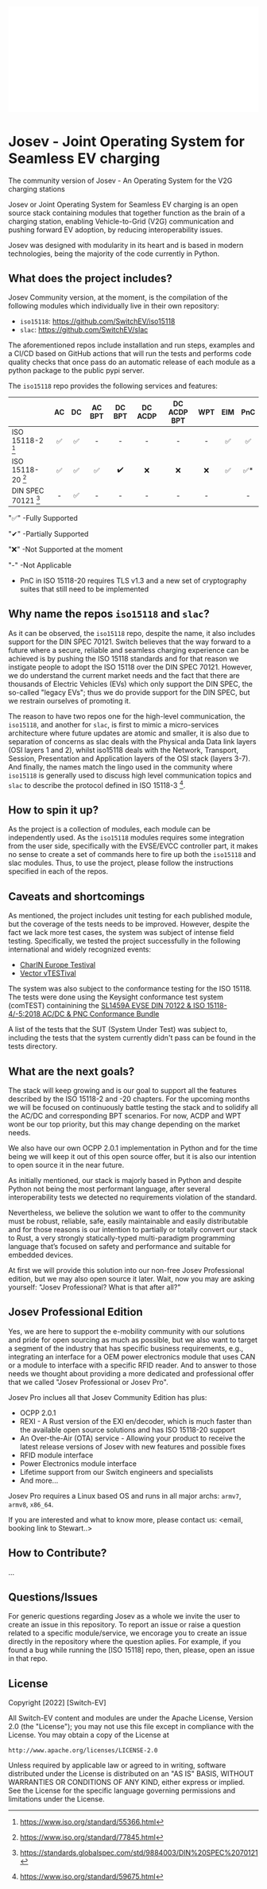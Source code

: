 ![Switch Logo](docs/switch_white_logo.svg)

# Josev - Joint Operating System for Seamless EV charging

The community version of Josev - An Operating System for the V2G charging stations

Josev or Joint Operating System for Seamless EV charging is an open source stack containing modules that together
function as the brain of a charging station, enabling Vehicle-to-Grid (V2G) communication and pushing forward EV
adoption, by reducing interoperability issues.

Josev was designed with modularity in its heart and is based in modern technologies, being the majority of the code
currently in Python.



## What does the project includes?

Josev Community version, at the moment, is the compilation of the following modules which individually live in their
own repository:

* `iso15118`: https://github.com/SwitchEV/iso15118
* `slac`: https://github.com/SwitchEV/slac

The aforementioned repos include installation and run steps, examples and a CI/CD based on GitHub actions that will
run the tests and performs code quality checks that once pass do an automatic release of each module as a python package
 to the public pypi server.



The `iso15118` repo provides the following services and features:

|                      	| AC 	| DC 	| AC BPT 	| DC BPT 	| DC ACDP 	| DC ACDP BPT 	| WPT 	| EIM 	| PnC 	|
|----------------------	|:--:	|:--:	|:------:	|:------:	|:-------:	|:-----------:	|:---:	|:---:	|:---:	|
| ISO 15118-2     [^1] 	|  ✅ 	|  ✅ 	|    -   	|    -   	|    -    	|      -      	|  -  	|  ✅  	|  ✅  	|
| ISO 15118-20    [^2] 	|  ✅ 	|  ✅ 	|    ✅   	|    ✔️   	|    ❌    	|      ❌      	|  ❌  	|  ✅  	|  ✅* 	|
| DIN SPEC 70121  [^4] 	|  - 	|  ✅ 	|    -   	|    -   	|    -    	|      -      	|  -  	|     	|  -  	|

"✅" -Fully Supported

"✔"  -Partially Supported

"❌" -Not Supported at the moment

"-"  -Not Applicable

* PnC in ISO 15118-20 requires TLS v1.3 and a new set of cryptography suites that still need to be implemented



## Why name the repos `iso15118` and `slac`?

As it can be observed, the `iso15118` repo, despite the name, it also includes support for the DIN SPEC 70121.
Switch believes that the way forward to a future where a secure, reliable and seamless charging experience can be
achieved is by pushing the ISO 15118 standards and for that reason we instigate people to adopt the ISO 15118 over
the DIN SPEC 70121. However, we do understand the current market needs and the fact that there are thousands of
Electric Vehicles (EVs) which only support the DIN SPEC, the so-called "legacy EVs"; thus we do provide support for
the DIN SPEC, but we restrain ourselves of promoting it.

The reason to have two repos one for the high-level communication, the `iso15118`, and another for `slac`, is first to
mimic a micro-services architecture where future updates are atomic and smaller, it is also due to separation of
concerns as slac deals with the Physical anda Data link layers (OSI layers 1 and 2), whilst iso15118 deals with the
Network, Transport, Session, Presentation and Application layers of the OSI stack (layers 3-7). And finally, the names
match the lingo used in the community where `iso15118` is generally used to discuss high level communication topics and
`slac` to describe the protocol defined in ISO 15118-3 [^3].



## How to spin it up?

As the project is a collection of modules, each module can be independently used. As the `iso15118` modules requires
some integration from the user side, specifically with the EVSE/EVCC controller part, it makes no sense to create a
set of commands here to fire up both the `iso15118` and slac modules.
Thus, to use the project, please follow the instructions specified in each of the repos.
 


## Caveats and shortcomings

As mentioned, the project includes unit testing for each published module, but the coverage of the tests needs to be
improved.
However, despite the fact we lack more test cases, the system was subject of intense field testing. Specifically,
we tested the project successfully in the following international and widely recognized events:

* [CharIN Europe Testival](https://www.charin.global/events/testival-europe/) 
* [Vector vTESTival](https://www.vector.com/de/de/events/global-de-en/2022/vector-e-mobility-symposium-2022/#c284443) 

The system was also subject to the conformance testing for the ISO 15118. 
The tests were done using the Keysight conformance test system (comTEST) containining the [SL1459A EVSE DIN 70122 & ISO 15118-4/-5:2018 AC/DC & PNC Conformance Bundle](https://www.keysight.com/gb/en/assets/3120-1491/data-sheets/SL14XXA-Scienlab-Test-Case-Library-TTCN-3.pdf)

A list of the tests that the SUT (System Under Test) was subject to, including the tests that the system currently
didn't pass can be found in the tests directory.


## What are the next goals?

The stack will keep growing and is our goal to support all the features described by the ISO 15118-2 and -20 chapters.
For the upcoming months we will be focused on continuously battle testing the stack and to solidify all the AC/DC and
corresponding BPT scenarios.
For now, ACDP and WPT wont be our top priority, but this may change depending on the market needs.

We also have our own OCPP 2.0.1 implementation in Python and for the time being we will keep it out of this open source
offer, but it is also our intention to open source it in the near future.

As initially mentioned, our stack is majorly based in Python and despite Python not being the most performant language,
after several interoperability tests we detected no requirements violation of the standard.

Nevertheless, we believe the solution we want to offer to the community must be robust, reliable, safe,
easily maintainable and easily distributable and for those reasons is our intention to partially or totally convert our
stack to Rust, a very strongly statically-typed multi-paradigm programming language that’s focused on safety and
performance and suitable for embedded devices.

At first we will provide this solution into our non-free Josev Professional edition, but we may also open source it
later. Wait, now you may are asking  yourself: "Josev Professional? What is that after all?"


## Josev Professional Edition
Yes, we are here to support the e-mobility community with our solutions and pride for open sourcing as much as possible,
but we also want to target a segment of the industry that has specific business requirements, e.g., integrating an
interface for a OEM power electronics module that uses CAN or a module to interface with a specific RFID reader.
And to answer to those needs we thought about providing a more dedicated and professional offer that we called
"Josev Professional or Josev Pro".

Josev Pro inclues all that Josev Community Edition has plus:
* OCPP 2.0.1 
* REXI - A Rust version of the EXI en/decoder, which is much faster than the available open source solutions and has
ISO 15118-20 support
* An Over-the-Air (OTA) service - Allowing your product to receive the latest release versions of Josev with new
features and possible fixes
* RFID module interface
* Power Electronics module interface
* Lifetime support from our Switch engineers and specialists
* And more...

Josev Pro requires a Linux based OS and runs in all major archs: `armv7`, `armv8`, `x86_64`.

If you are interested and what to know more, please contact us:
<email, booking link to Stewart..>


## How to Contribute?
...





## Questions/Issues

For generic questions regarding Josev as a whole we invite the user to create an issue in this repository.
To report an issue or raise a question related to a specific module/service, we encorage you to create an issue
directly in the repository where the question aplies. For example, if you found a bug while running the [ISO 15118]
repo, then, please, open an issue in that repo.


## License
Copyright [2022] [Switch-EV]

All Switch-EV content and modules are under the Apache License, Version 2.0 (the "License");
you may not use this file except in compliance with the License.
You may obtain a copy of the License at

    http://www.apache.org/licenses/LICENSE-2.0

Unless required by applicable law or agreed to in writing, software
distributed under the License is distributed on an "AS IS" BASIS,
WITHOUT WARRANTIES OR CONDITIONS OF ANY KIND, either express or implied.
See the License for the specific language governing permissions and
limitations under the License.


[^1]: https://www.iso.org/standard/55366.html
[^2]: https://www.iso.org/standard/77845.html
[^3]: https://www.iso.org/standard/59675.html
[^4]: https://standards.globalspec.com/std/9884003/DIN%20SPEC%2070121
[^5]: https://exificient.github.io/

